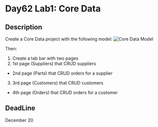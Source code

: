 # Day62 Lab1: Core Data


## Description
Create a Core Data project with the following model:
![Core Data Model](https://user-images.githubusercontent.com/34512743/146754485-cadc3ccc-428e-4c17-bf14-091845a082c9.png)

Then:
1. Create a tab bar with two pages
2. 1st page (Suppliers) that CRUD suppliers
  - 2nd page (Parts) that CRUD orders for a supplier
3. 3rd page (Customers) that CRUD customers
  - 4th page (Orders) that CRUD orders for a customer


## DeadLine 
December 20 
